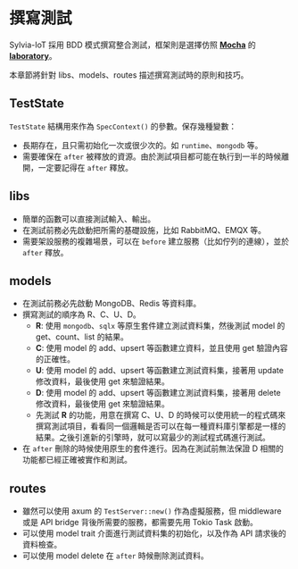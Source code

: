 # 撰寫測試

Sylvia-IoT 採用 BDD 模式撰寫整合測試，框架則是選擇仿照 [**Mocha**](https://mochajs.org/) 的 [**laboratory**](https://enokson.github.io/laboratory/)。

本章節將針對 libs、models、routes 描述撰寫測試時的原則和技巧。

## TestState

`TestState` 結構用來作為 `SpecContext()` 的參數。保存幾種變數：

- 長期存在，且只需初始化一次或很少次的。如 `runtime`、`mongodb` 等。
- 需要確保在 `after` 被釋放的資源。由於測試項目都可能在執行到一半的時候離開，一定要記得在 `after` 釋放。

## libs

- 簡單的函數可以直接測試輸入、輸出。
- 在測試前務必先啟動把所需的基礎設施，比如 RabbitMQ、EMQX 等。
- 需要架設服務的複雜場景，可以在 `before` 建立服務（比如佇列的連線），並於 `after` 釋放。

## models

- 在測試前務必先啟動 MongoDB、Redis 等資料庫。
- 撰寫測試的順序為 R、C、U、D。
    - **R**: 使用 `mongodb`、`sqlx` 等原生套件建立測試資料集，然後測試 model 的 get、count、list 的結果。
    - **C**: 使用 model 的 add、upsert 等函數建立資料，並且使用 get 驗證內容的正確性。
    - **U**: 使用 model 的 add、upsert 等函數建立測試資料集，接著用 update 修改資料，最後使用 get 來驗證結果。
    - **D**: 使用 model 的 add、upsert 等函數建立測試資料集，接著用 delete 修改資料，最後使用 get 來驗證結果。
    - 先測試 **R** 的功能，用意在撰寫 C、U、D 的時候可以使用統一的程式碼來撰寫測試項目，看看同一個邏輯是否可以在每一種資料庫引擎都是一樣的結果。之後引進新的引擎時，就可以寫最少的測試程式碼進行測試。
- 在 `after` 刪除的時候使用原生的套件進行。因為在測試前無法保證 D 相關的功能都已經正確被實作和測試。

## routes

- 雖然可以使用 axum 的 `TestServer::new()` 作為虛擬服務，但 middleware 或是 API bridge 背後所需要的服務，都需要先用 Tokio Task 啟動。
- 可以使用 model trait 介面進行測試資料集的初始化，以及作為 API 請求後的資料檢查。
- 可以使用 model delete 在 `after` 時候刪除測試資料。
